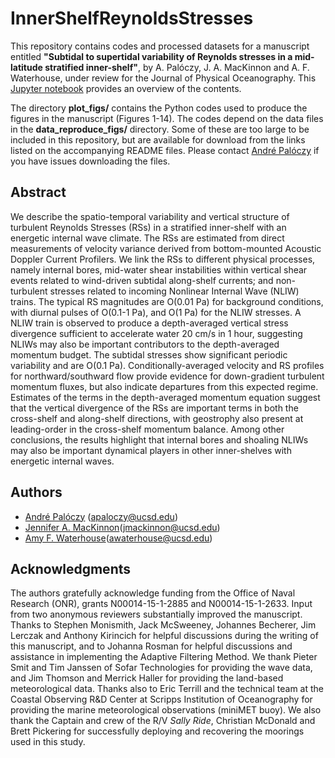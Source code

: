 # InnerShelfReynoldsStresses

This repository contains codes and processed datasets for a manuscript entitled **"Subtidal to supertidal variability of Reynolds stresses in a mid-latitude stratified inner-shelf"**, by A. Palóczy, J. A. MacKinnon and A. F. Waterhouse, under review for the Journal of Physical Oceanography. This [Jupyter notebook](https://nbviewer.jupyter.org/github/apaloczy/InnerShelfReynoldsStresses/blob/master/index.ipynb) provides an overview of the contents.

The directory **plot_figs/** contains the Python codes used to produce the figures in the manuscript (Figures 1-14). The codes depend on the data files in the **data_reproduce_figs/** directory. Some of these are too large to be included in this repository, but are available for download from the links listed on the accompanying README files. Please contact [André Palóczy](mailto:apaloczy@ucsd.edu) if you have issues downloading the files.

## Abstract
We describe the spatio-temporal variability and vertical structure of turbulent Reynolds Stresses (RSs) in a stratified inner-shelf with an energetic internal wave climate. The RSs are estimated from direct measurements of velocity variance derived from bottom-mounted Acoustic Doppler Current Profilers. We link the RSs to different physical processes, namely internal bores, mid-water shear instabilities within vertical shear events related to wind-driven subtidal along-shelf currents; and non-turbulent stresses related to incoming Nonlinear Internal Wave (NLIW) trains. The typical RS magnitudes are O(0.01 Pa) for background conditions, with diurnal pulses of O(0.1-1 Pa), and O(1 Pa) for the NLIW stresses. A NLIW train is observed to produce a depth-averaged vertical stress divergence sufficient to accelerate water 20 cm/s in 1 hour, suggesting NLIWs may also be important contributors to the depth-averaged momentum budget. The subtidal stresses show significant periodic variability and are O(0.1 Pa). Conditionally-averaged velocity and RS profiles for northward/southward flow provide evidence for down-gradient turbulent momentum fluxes, but also indicate departures from this expected regime. Estimates of the terms in the depth-averaged momentum equation suggest that the vertical divergence of the RSs are important terms in both the cross-shelf and along-shelf directions, with geostrophy also present at leading-order in the cross-shelf momentum balance. Among other conclusions, the results highlight that internal bores and shoaling NLIWs may also be important dynamical players in other inner-shelves with energetic internal waves.

## Authors
* [André Palóczy](https://apaloczy.scrippsprofiles.ucsd.edu/) (<apaloczy@ucsd.edu>)
* [Jennifer A. MacKinnon](https://jmackinnon.scrippsprofiles.ucsd.edu/)(<jmackinnon@ucsd.edu>)
* [Amy F. Waterhouse](https://awaterhouse.scrippsprofiles.ucsd.edu/)(<awaterhouse@ucsd.edu>)

## Acknowledgments
The authors gratefully acknowledge funding from the Office of Naval Research (ONR), grants N00014-15-1-2885 and N00014-15-1-2633. Input from two anonymous reviewers substantially improved the manuscript. Thanks to Stephen Monismith, Jack McSweeney, Johannes Becherer, Jim Lerczak and Anthony Kirincich for helpful discussions during the writing of this manuscript, and to Johanna Rosman for helpful discussions and assistance in implementing the Adaptive Filtering Method. We thank Pieter Smit and Tim Janssen of Sofar Technologies for providing the wave data, and Jim Thomson and Merrick Haller for providing the land-based meteorological data. Thanks also to Eric Terrill and the technical team at the Coastal Observing R&D Center at Scripps Institution of Oceanography for providing the marine meteorological observations (miniMET buoy). We also thank the Captain and crew of the R/V *Sally Ride*, Christian McDonald and Brett Pickering for successfully deploying and recovering the moorings used in this study.
